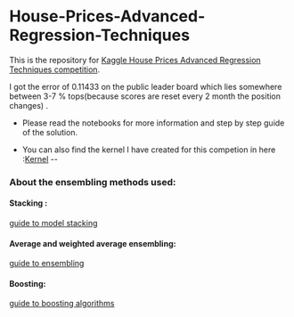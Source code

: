 # House-Prices-Advanced-Regression-Techniques

This is the repository for [Kaggle House Prices Advanced Regression Techniques competition](https://www.kaggle.com/c/house-prices-advanced-regression-techniques).

I got the error of 0.11433 on the public leader board which lies somewhere between 3-7 % tops(because scores are reset every 2 month the position changes) .

* Please read the notebooks for more information and step by step guide of the solution.

* You can also find the kernel I have created for this competion in here :[Kernel](https://www.kaggle.com/aiden98/house-prices-error-0-11433?scriptVersionId=10566989)
--
### About the ensembling methods used:
#### Stacking :
[guide to model stacking](http://blog.kaggle.com/2016/12/27/a-kagglers-guide-to-model-stacking-in-practice/)

#### Average and weighted average ensembling: 
[guide to ensembling](https://mlwave.com/kaggle-ensembling-guide/)

#### Boosting:
[guide to boosting algorithms](https://hackernoon.com/boosting-algorithms-adaboost-gradient-boosting-and-xgboost-f74991cad38c)
